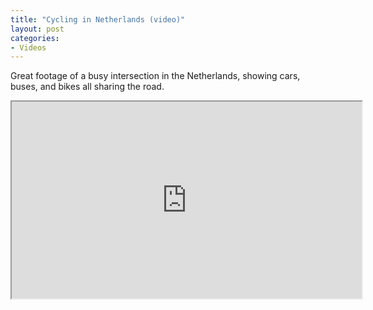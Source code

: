 ```yaml
---
title: "Cycling in Netherlands (video)"
layout: post
categories:
- Videos
---
```


Great footage of a busy intersection in the Netherlands, showing cars, buses, and bikes all sharing the road.

<iframe width="560" height="315" src="https://www.youtube.com/embed/n-AbPav5E5M?si=WXMxvZ3Z7u03myhr" title="Bicycle Rush Hour Utrecht (Netherlands) III" allow="accelerometer; autoplay; clipboard-write; encrypted-media; gyroscope; picture-in-picture; web-share" referrerpolicy="strict-origin-when-cross-origin" allowfullscreen></iframe>
